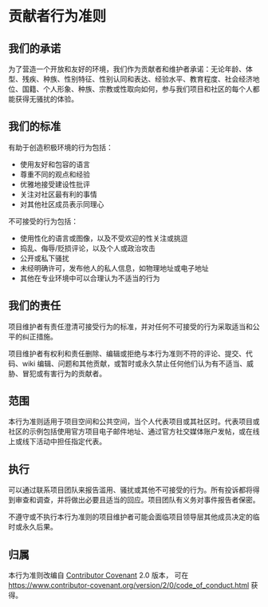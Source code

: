 # 贡献者行为准则

## 我们的承诺

为了营造一个开放和友好的环境，我们作为贡献者和维护者承诺：无论年龄、体型、残疾、种族、性别特征、性别认同和表达、经验水平、教育程度、社会经济地位、国籍、个人形象、种族、宗教或性取向如何，参与我们项目和社区的每个人都能获得无骚扰的体验。

## 我们的标准

有助于创造积极环境的行为包括：

* 使用友好和包容的语言
* 尊重不同的观点和经验
* 优雅地接受建设性批评
* 关注对社区最有利的事情
* 对其他社区成员表示同理心

不可接受的行为包括：

* 使用性化的语言或图像，以及不受欢迎的性关注或挑逗
* 捣乱、侮辱/贬损评论，以及个人或政治攻击
* 公开或私下骚扰
* 未经明确许可，发布他人的私人信息，如物理地址或电子地址
* 其他在专业环境中可以合理认为不适当的行为

## 我们的责任

项目维护者有责任澄清可接受行为的标准，并对任何不可接受的行为采取适当和公平的纠正措施。

项目维护者有权利和责任删除、编辑或拒绝与本行为准则不符的评论、提交、代码、wiki 编辑、问题和其他贡献，或暂时或永久禁止任何他们认为有不适当、威胁、冒犯或有害行为的贡献者。

## 范围

本行为准则适用于项目空间和公共空间，当个人代表项目或其社区时。代表项目或社区的示例包括使用官方项目电子邮件地址、通过官方社交媒体账户发帖，或在线上或线下活动中担任指定代表。

## 执行

可以通过联系项目团队来报告滥用、骚扰或其他不可接受的行为。所有投诉都将得到审查和调查，并将做出必要且适当的回应。项目团队有义务对事件报告者保密。

不遵守或不执行本行为准则的项目维护者可能会面临项目领导层其他成员决定的临时或永久后果。

## 归属

本行为准则改编自 [Contributor Covenant][homepage] 2.0 版本，
可在 https://www.contributor-covenant.org/version/2/0/code_of_conduct.html 获得。

[homepage]: https://www.contributor-covenant.org
